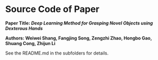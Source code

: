 ﻿# Source Code of Paper

**Paper Title: *Deep Learning Method for Grasping Novel Objects using Dexterous Hands***

**Authors: Weiwei Shang, Fangjing Song, Zengzhi Zhao, Hongbo Gao, Shuang Cong, Zhijun Li**

See the README.md in the subfolders for details.
